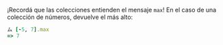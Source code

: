 ¡Recordá que las colecciones entienden el mensaje `max`! En el caso de una colección de números, devuelve el más alto:

```ruby
ム [-5, 7].max
=> 7
```